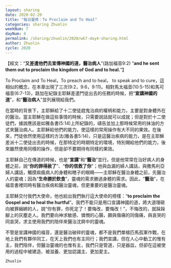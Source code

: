 ```yaml
---
layout: sharing
date: 2020-02-20
title: "每日靈修：To Proclaim and To Heal"
categories: sharing Zhuolin
weekNum: 7
dayNum: 4
permalink: /sharing/zhuolin/2020/wk7-day4-sharing.html
author: Zhuolin
cycle: 2020
---
```


【經文：“**又差遣他們去宣傳神國的道，醫治病人**”(路加福音9:2) “**and he sent them out to proclaim the kingdom of God and to heal.**”】  

To Proclaim and To Heal，To preach and to heal， to speak and to cure，這相似的概念，在本章出現了三次(9:2，9:6，9:11)。相對馬太福音(10:5-15)和馬可福音(6:7-13)，路加在紀錄主耶穌差遣門徒出去的任務的時候，把“**宣講神國的道**”，和“**醫治病人**”並列展現給我們。  

在當時的背景下，主耶穌給了十二使徒趕鬼治病的權柄和能力，主要是對身體外在的醫治。當主耶穌在做這些事情的時候，只需要說話就可以成就；但是對於十二使徒們，據說應該是如雅各書(5:14)上所紀錄的，禱告並加上那時候常用的抹油的方式來醫治病人。主耶穌給他們的能力，使這樣的常用操作有大不同的果效。在後來，門徒依然使用這樣的方法(雅各書5:14)，只是這醫治疾病的能力，是在主耶穌差派十二使徒出去的時候，在那特定的時期特定的環境，特別賜給他們的能力，後來雖然使用同樣的操作，但是卻不要期待有同樣的果效。  

主耶穌自己在傳道的時候，也是“**宣講**”和“**醫治**”並行。但是他常常在治好病人的身體之前，說“**你的罪得赦了**”、“**你的信救了你**”；他與血漏的婦人講話，與撒馬利亞婦人講話，觸摸痲瘋病人的身體和瞎子的眼睛——主耶穌在醫治身體之前，先醫治人的靈魂；因為“**生命勝於飲食**”，靈魂的需求勝過身體的需求。因此，“**醫治**”，在福音書裡同時有醫治疾病和醫治靈魂，但更重要的是醫治靈魂。  

主耶穌交付我們大使命，他也給出我們執行這大使命的榜樣：“**to proclaim the Gospel and to heal the hurtful**”。我們不能只是用口宣講神國的道，將大道理砸向被罪綑綁的人，說“你有罪，你死定了！要悔改，要悔改！”，不悔改的，就跺跺腳上的灰塵走人。我們要向神求敏感、憐憫的心腸，願與傷痛的同傷痛，與哀哭的同哀哭，求主使用我們的陪伴來醫治沈屙中的靈魂。  

不管是宣講神國的福音，還是醫治破碎的靈魂，都不是我們單槍匹馬孤軍作戰，在地上我們有夥伴同工，在天上我們也有主同行；我們宣講，但在人心中動工的惟有主，我們陪伴，但醫治靈魂的也惟有主，我們只是管道，只是器皿，但卻在這被使用的過程中被建造、被滋養、更加認識主、更加愛主。  

`Zhuolin`  
